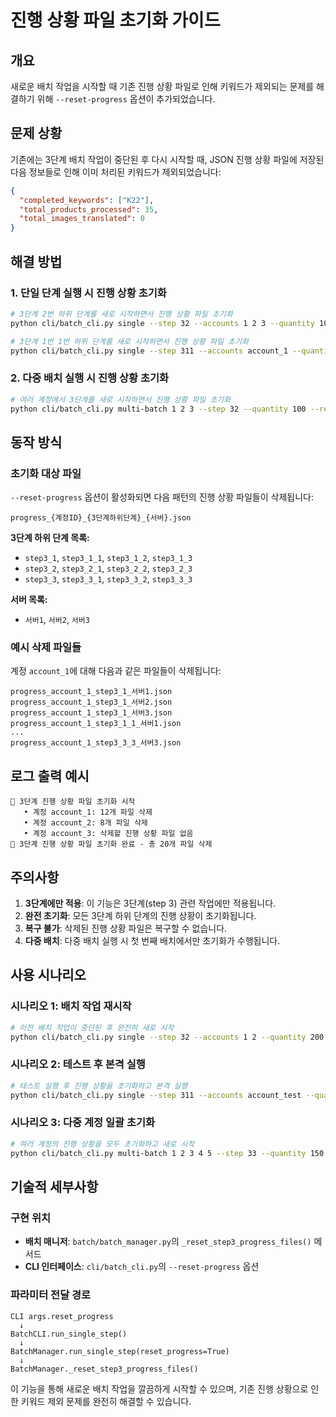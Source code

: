 # 진행 상황 파일 초기화 가이드

## 개요

새로운 배치 작업을 시작할 때 기존 진행 상황 파일로 인해 키워드가 제외되는 문제를 해결하기 위해 `--reset-progress` 옵션이 추가되었습니다.

## 문제 상황

기존에는 3단계 배치 작업이 중단된 후 다시 시작할 때, JSON 진행 상황 파일에 저장된 다음 정보들로 인해 이미 처리된 키워드가 제외되었습니다:

```json
{
  "completed_keywords": ["K22"],
  "total_products_processed": 35,
  "total_images_translated": 0
}
```

## 해결 방법

### 1. 단일 단계 실행 시 진행 상황 초기화

```bash
# 3단계 2번 하위 단계를 새로 시작하면서 진행 상황 파일 초기화
python cli/batch_cli.py single --step 32 --accounts 1 2 3 --quantity 100 --reset-progress

# 3단계 1번 1번 하위 단계를 새로 시작하면서 진행 상황 파일 초기화
python cli/batch_cli.py single --step 311 --accounts account_1 --quantity 50 --reset-progress
```

### 2. 다중 배치 실행 시 진행 상황 초기화

```bash
# 여러 계정에서 3단계를 새로 시작하면서 진행 상황 파일 초기화
python cli/batch_cli.py multi-batch 1 2 3 --step 32 --quantity 100 --reset-progress
```

## 동작 방식

### 초기화 대상 파일

`--reset-progress` 옵션이 활성화되면 다음 패턴의 진행 상황 파일들이 삭제됩니다:

```
progress_{계정ID}_{3단계하위단계}_{서버}.json
```

**3단계 하위 단계 목록:**
- `step3_1`, `step3_1_1`, `step3_1_2`, `step3_1_3`
- `step3_2`, `step3_2_1`, `step3_2_2`, `step3_2_3`
- `step3_3`, `step3_3_1`, `step3_3_2`, `step3_3_3`

**서버 목록:**
- `서버1`, `서버2`, `서버3`

### 예시 삭제 파일들

계정 `account_1`에 대해 다음과 같은 파일들이 삭제됩니다:

```
progress_account_1_step3_1_서버1.json
progress_account_1_step3_1_서버2.json
progress_account_1_step3_1_서버3.json
progress_account_1_step3_1_1_서버1.json
...
progress_account_1_step3_3_3_서버3.json
```

## 로그 출력 예시

```
🔄 3단계 진행 상황 파일 초기화 시작
   • 계정 account_1: 12개 파일 삭제
   • 계정 account_2: 8개 파일 삭제
   • 계정 account_3: 삭제할 진행 상황 파일 없음
🔄 3단계 진행 상황 파일 초기화 완료 - 총 20개 파일 삭제
```

## 주의사항

1. **3단계에만 적용**: 이 기능은 3단계(step 3) 관련 작업에만 적용됩니다.
2. **완전 초기화**: 모든 3단계 하위 단계의 진행 상황이 초기화됩니다.
3. **복구 불가**: 삭제된 진행 상황 파일은 복구할 수 없습니다.
4. **다중 배치**: 다중 배치 실행 시 첫 번째 배치에서만 초기화가 수행됩니다.

## 사용 시나리오

### 시나리오 1: 배치 작업 재시작

```bash
# 이전 배치 작업이 중단된 후 완전히 새로 시작
python cli/batch_cli.py single --step 32 --accounts 1 2 --quantity 200 --reset-progress
```

### 시나리오 2: 테스트 후 본격 실행

```bash
# 테스트 실행 후 진행 상황을 초기화하고 본격 실행
python cli/batch_cli.py single --step 311 --accounts account_test --quantity 10 --reset-progress
```

### 시나리오 3: 다중 계정 일괄 초기화

```bash
# 여러 계정의 진행 상황을 모두 초기화하고 새로 시작
python cli/batch_cli.py multi-batch 1 2 3 4 5 --step 33 --quantity 150 --reset-progress
```

## 기술적 세부사항

### 구현 위치

- **배치 매니저**: `batch/batch_manager.py`의 `_reset_step3_progress_files()` 메서드
- **CLI 인터페이스**: `cli/batch_cli.py`의 `--reset-progress` 옵션

### 파라미터 전달 경로

```
CLI args.reset_progress
  ↓
BatchCLI.run_single_step()
  ↓
BatchManager.run_single_step(reset_progress=True)
  ↓
BatchManager._reset_step3_progress_files()
```

이 기능을 통해 새로운 배치 작업을 깔끔하게 시작할 수 있으며, 기존 진행 상황으로 인한 키워드 제외 문제를 완전히 해결할 수 있습니다.